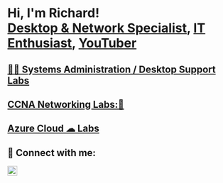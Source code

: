 <h1>Hi, I'm Richard! <br/><a href="https://www.linkedin.com/in/rvangine/">Desktop & Network Specialist</a>, <a href="https://github.com/rvangine">IT Enthusiast</a>, <a href="https://www.youtube.com/@ParlourBytes">YouTuber</a></h1>

<h2><a href="https://github.com/Rvangine/Rvangine/blob/main/SysAdm_DesktopSupport.md">👨‍💻 Systems Administration / Desktop Support Labs </a></h2>

<h2><a href="https://github.com/Rvangine/Rvangine/blob/main/CCNA%20Networking.md"> CCNA Networking Labs:🔌 </a></h2>

<h2><a href="https://github.com/Rvangine/Rvangine/blob/main/MSAzure_SIEM.md"> Azure Cloud ☁ Labs </a></h2>

<h2> 🤳 Connect with me:</h2>


[<img align="left" alt="Richard Vangine | LinkedIn" width="22px" src="https://cdn.jsdelivr.net/npm/simple-icons@v3/icons/linkedin.svg" />][linkedin]

[linkedin]: https://www.linkedin.com/in/richardv4126/
